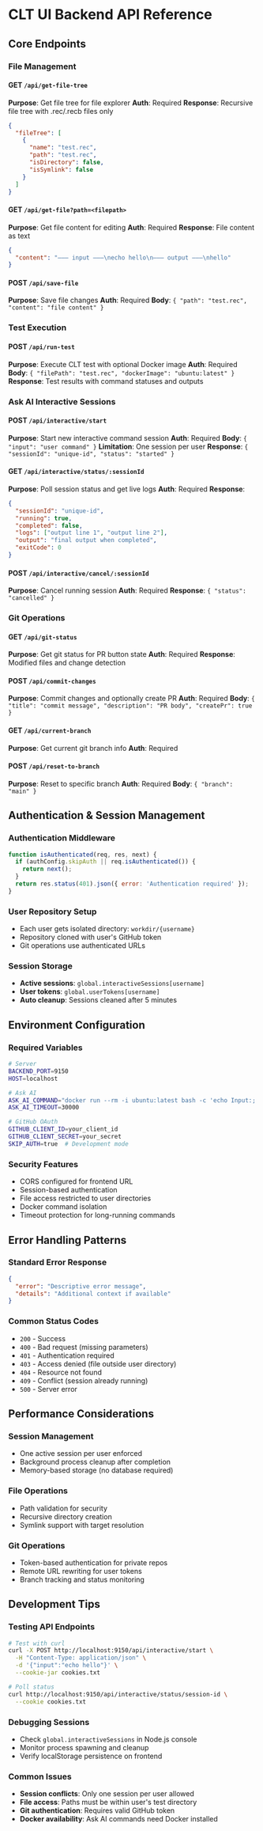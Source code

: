# CLT UI Backend API Reference

## Core Endpoints

### File Management

#### GET `/api/get-file-tree`
**Purpose**: Get file tree for file explorer
**Auth**: Required
**Response**: Recursive file tree with .rec/.recb files only
```json
{
  "fileTree": [
    {
      "name": "test.rec",
      "path": "test.rec",
      "isDirectory": false,
      "isSymlink": false
    }
  ]
}
```

#### GET `/api/get-file?path=<filepath>`
**Purpose**: Get file content for editing
**Auth**: Required
**Response**: File content as text
```json
{
  "content": "––– input –––\necho hello\n––– output –––\nhello"
}
```

#### POST `/api/save-file`
**Purpose**: Save file changes
**Auth**: Required
**Body**: `{ "path": "test.rec", "content": "file content" }`

### Test Execution

#### POST `/api/run-test`
**Purpose**: Execute CLT test with optional Docker image
**Auth**: Required
**Body**: `{ "filePath": "test.rec", "dockerImage": "ubuntu:latest" }`
**Response**: Test results with command statuses and outputs

### Ask AI Interactive Sessions

#### POST `/api/interactive/start`
**Purpose**: Start new interactive command session
**Auth**: Required
**Body**: `{ "input": "user command" }`
**Limitation**: One session per user
**Response**: `{ "sessionId": "unique-id", "status": "started" }`

#### GET `/api/interactive/status/:sessionId`
**Purpose**: Poll session status and get live logs
**Auth**: Required
**Response**: 
```json
{
  "sessionId": "unique-id",
  "running": true,
  "completed": false,
  "logs": ["output line 1", "output line 2"],
  "output": "final output when completed",
  "exitCode": 0
}
```

#### POST `/api/interactive/cancel/:sessionId`
**Purpose**: Cancel running session
**Auth**: Required
**Response**: `{ "status": "cancelled" }`

### Git Operations

#### GET `/api/git-status`
**Purpose**: Get git status for PR button state
**Auth**: Required
**Response**: Modified files and change detection

#### POST `/api/commit-changes`
**Purpose**: Commit changes and optionally create PR
**Auth**: Required
**Body**: `{ "title": "commit message", "description": "PR body", "createPr": true }`

#### GET `/api/current-branch`
**Purpose**: Get current git branch info
**Auth**: Required

#### POST `/api/reset-to-branch`
**Purpose**: Reset to specific branch
**Auth**: Required
**Body**: `{ "branch": "main" }`

## Authentication & Session Management

### Authentication Middleware
```javascript
function isAuthenticated(req, res, next) {
  if (authConfig.skipAuth || req.isAuthenticated()) {
    return next();
  }
  return res.status(401).json({ error: 'Authentication required' });
}
```

### User Repository Setup
- Each user gets isolated directory: `workdir/{username}`
- Repository cloned with user's GitHub token
- Git operations use authenticated URLs

### Session Storage
- **Active sessions**: `global.interactiveSessions[username]`
- **User tokens**: `global.userTokens[username]`
- **Auto cleanup**: Sessions cleaned after 5 minutes

## Environment Configuration

### Required Variables
```bash
# Server
BACKEND_PORT=9150
HOST=localhost

# Ask AI
ASK_AI_COMMAND="docker run --rm -i ubuntu:latest bash -c 'echo Input:; cat; sleep 2'"
ASK_AI_TIMEOUT=30000

# GitHub OAuth
GITHUB_CLIENT_ID=your_client_id
GITHUB_CLIENT_SECRET=your_secret
SKIP_AUTH=true  # Development mode
```

### Security Features
- CORS configured for frontend URL
- Session-based authentication
- File access restricted to user directories
- Docker command isolation
- Timeout protection for long-running commands

## Error Handling Patterns

### Standard Error Response
```json
{
  "error": "Descriptive error message",
  "details": "Additional context if available"
}
```

### Common Status Codes
- `200` - Success
- `400` - Bad request (missing parameters)
- `401` - Authentication required
- `403` - Access denied (file outside user directory)
- `404` - Resource not found
- `409` - Conflict (session already running)
- `500` - Server error

## Performance Considerations

### Session Management
- One active session per user enforced
- Background process cleanup after completion
- Memory-based storage (no database required)

### File Operations
- Path validation for security
- Recursive directory creation
- Symlink support with target resolution

### Git Operations
- Token-based authentication for private repos
- Remote URL rewriting for user tokens
- Branch tracking and status monitoring

## Development Tips

### Testing API Endpoints
```bash
# Test with curl
curl -X POST http://localhost:9150/api/interactive/start \
  -H "Content-Type: application/json" \
  -d '{"input":"echo hello"}' \
  --cookie-jar cookies.txt

# Poll status
curl http://localhost:9150/api/interactive/status/session-id \
  --cookie cookies.txt
```

### Debugging Sessions
- Check `global.interactiveSessions` in Node.js console
- Monitor process spawning and cleanup
- Verify localStorage persistence on frontend

### Common Issues
- **Session conflicts**: Only one session per user allowed
- **File access**: Paths must be within user's test directory
- **Git authentication**: Requires valid GitHub token
- **Docker availability**: Ask AI commands need Docker installed